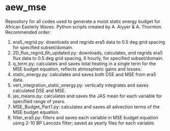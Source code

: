 # aew_mse
Repository for all codes used to generate a moist static energy budget for African Easterly Waves. Python scripts created by A. Aiyyer &amp; A. Thornton.
Recommended order:
  1. era5_regrid.py: downloads and regrids era5 data to 0.5 deg grid spacing for specified subset/domain.
  2. 2D_flux_regrid_6h_updated.py: downloads, calculates, and regrids era5 flux data to 0.5 deg grid spacing, 6 hourly, for specified subset/domain.
  3. q_term.py: calculates and saves total heating in a single term for the MSE budget equation, reflects atmospheric gains and losses.
  4. static_energy.py: calculates and saves both DSE and MSE from era5 data.
  5. vert_integration_static_energy.py: vertically integrates and saves calculated DSE and MSE.
  6. jas_means.py: calculates and saves the JAS mean for each variable for specified range of years.
  7. MSE_Budget_Part1.py: calculates and saves all advection terms of the MSE budget equation.
  8. filter_era5.py: filters and saves each variable in MSE budget equation using 2-10 BP Lancozs filter; saved as yearly files for each variable.
